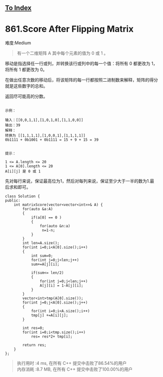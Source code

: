 [To Index](/index.md)
---
# 861.Score After Flipping Matrix
难度:Medium
> 有一个二维矩阵 A 其中每个元素的值为 0 或 1 。

移动是指选择任一行或列，并转换该行或列中的每一个值：将所有 0 都更改为 1，将所有 1 都更改为 0。

在做出任意次数的移动后，将该矩阵的每一行都按照二进制数来解释，矩阵的得分就是这些数字的总和。

返回尽可能高的分数。

 
```

示例：

输入：[[0,0,1,1],[1,0,1,0],[1,1,0,0]]
输出：39
解释：
转换为 [[1,1,1,1],[1,0,0,1],[1,1,1,1]]
0b1111 + 0b1001 + 0b1111 = 15 + 9 + 15 = 39
 

提示：

1 <= A.length <= 20
1 <= A[0].length <= 20
A[i][j] 是 0 或 1
```

先对每行来说，保证最高位为1，然后对每列来说，保证至少大于一半的数为1.最后求和即可。  


```
class Solution {
public:
    int matrixScore(vector<vector<int>>& A) {
        for(auto &a:A)
        {
            if(a[0] == 0 )
            {
                for(auto &n:a)
                 n=1-n;
            }
        }
        int len=A.size();
        for(int i=0;i<A[0].size();i++)
        {
            int sum=0;
            for(int j=0;j<len;j++)
            sum+=A[j][i];

            if(sum<= len/2)
            {
                for(int j=0;j<len;j++)
                A[j][i] = 1-A[j][i];
            }
        }
        vector<int>tmp(A[0].size());
        for(int j=0;j<A[0].size();j++)
        {
            for(int i=0;i<A.size();i++)
            tmp[j] +=A[i][j];
        }
        
        int res=0;
        for(int i=0;i<tmp.size();i++)
            res= res*2+ tmp[i];

        return res;
    }
};
```

> 执行用时 :4 ms, 在所有 C++ 提交中击败了86.54%的用户   
内存消耗 :8.7 MB, 在所有 C++ 提交中击败了100.00%的用户
